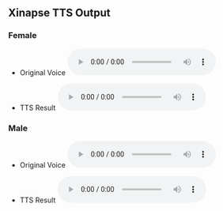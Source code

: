## Xinapse TTS Output

### Female

- Original Voice
<audio src="https://github.com/mitssi/output/blob/main/wav/female_voice.wav?raw=true" controls preload></audio>

- TTS Result
<audio src="https://github.com/mitssi/output/blob/main/wav/female_result.wav?raw=true" controls preload></audio>


### Male

- Original Voice
<audio src="https://github.com/mitssi/output/blob/main/wav/male_voice.wav?raw=true" controls preload></audio>

- TTS Result
<audio src="https://github.com/mitssi/output/blob/main/wav/male_result.wav?raw=true" controls preload></audio>


